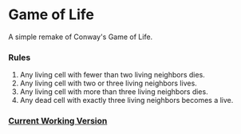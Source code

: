 # Game of Life
A simple remake of Conway's Game of Life.

### Rules
1. Any living cell with fewer than two living neighbors dies.
2. Any living cell with two or three living neighbors lives.
3. Any living cell with more than three living neighbors dies.
4. Any dead cell with exactly three living neighbors becomes a live.

### [Current Working Version](https://psilver22.github.io/game-of-life/)
